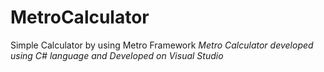 # MetroCalculator
Simple Calculator by using Metro Framework 
*Metro Calculator developed using C# language and Developed on Visual Studio*

